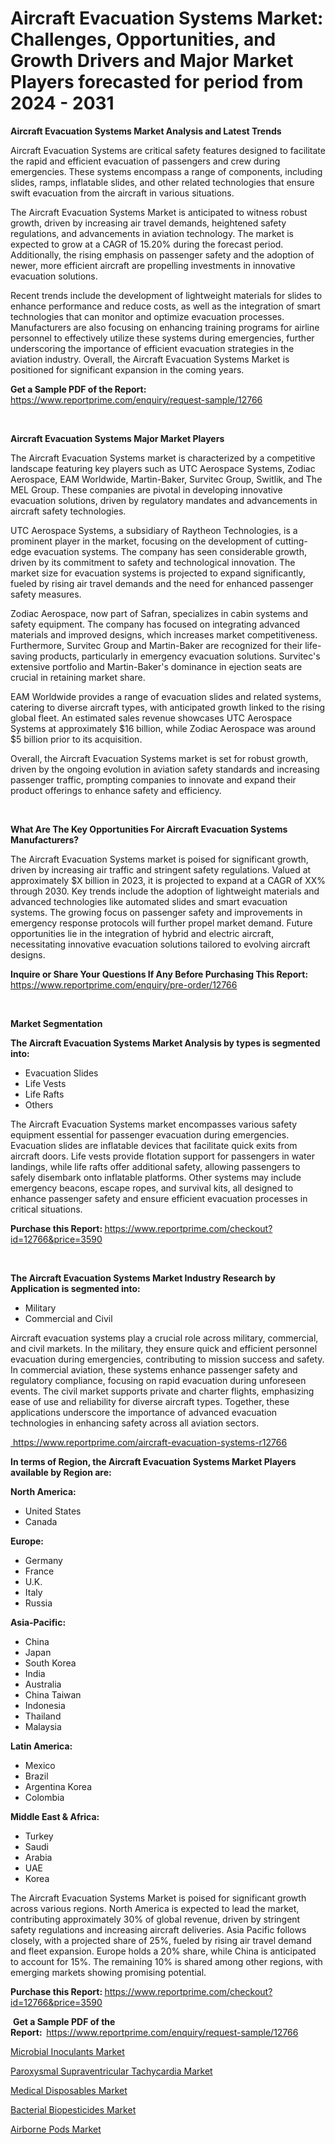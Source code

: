 <p><h1>Aircraft Evacuation Systems Market: Challenges, Opportunities, and Growth Drivers and Major Market Players forecasted for period from 2024 - 2031</h1></p><p><strong>Aircraft Evacuation Systems Market Analysis and Latest Trends</strong></p>
<p><p>Aircraft Evacuation Systems are critical safety features designed to facilitate the rapid and efficient evacuation of passengers and crew during emergencies. These systems encompass a range of components, including slides, ramps, inflatable slides, and other related technologies that ensure swift evacuation from the aircraft in various situations. </p><p>The Aircraft Evacuation Systems Market is anticipated to witness robust growth, driven by increasing air travel demands, heightened safety regulations, and advancements in aviation technology. The market is expected to grow at a CAGR of 15.20% during the forecast period. Additionally, the rising emphasis on passenger safety and the adoption of newer, more efficient aircraft are propelling investments in innovative evacuation solutions. </p><p>Recent trends include the development of lightweight materials for slides to enhance performance and reduce costs, as well as the integration of smart technologies that can monitor and optimize evacuation processes. Manufacturers are also focusing on enhancing training programs for airline personnel to effectively utilize these systems during emergencies, further underscoring the importance of efficient evacuation strategies in the aviation industry. Overall, the Aircraft Evacuation Systems Market is positioned for significant expansion in the coming years.</p></p>
<p><strong>Get a Sample PDF of the Report:&nbsp;</strong> <a href="https://www.reportprime.com/enquiry/request-sample/12766">https://www.reportprime.com/enquiry/request-sample/12766</a></p>
<p>&nbsp;</p>
<p><strong>Aircraft Evacuation Systems Major Market Players</strong></p>
<p><p>The Aircraft Evacuation Systems market is characterized by a competitive landscape featuring key players such as UTC Aerospace Systems, Zodiac Aerospace, EAM Worldwide, Martin-Baker, Survitec Group, Switlik, and The MEL Group. These companies are pivotal in developing innovative evacuation solutions, driven by regulatory mandates and advancements in aircraft safety technologies.</p><p>UTC Aerospace Systems, a subsidiary of Raytheon Technologies, is a prominent player in the market, focusing on the development of cutting-edge evacuation systems. The company has seen considerable growth, driven by its commitment to safety and technological innovation. The market size for evacuation systems is projected to expand significantly, fueled by rising air travel demands and the need for enhanced passenger safety measures.</p><p>Zodiac Aerospace, now part of Safran, specializes in cabin systems and safety equipment. The company has focused on integrating advanced materials and improved designs, which increases market competitiveness. Furthermore, Survitec Group and Martin-Baker are recognized for their life-saving products, particularly in emergency evacuation solutions. Survitec's extensive portfolio and Martin-Baker's dominance in ejection seats are crucial in retaining market share.</p><p>EAM Worldwide provides a range of evacuation slides and related systems, catering to diverse aircraft types, with anticipated growth linked to the rising global fleet. An estimated sales revenue showcases UTC Aerospace Systems at approximately $16 billion, while Zodiac Aerospace was around $5 billion prior to its acquisition.</p><p>Overall, the Aircraft Evacuation Systems market is set for robust growth, driven by the ongoing evolution in aviation safety standards and increasing passenger traffic, prompting companies to innovate and expand their product offerings to enhance safety and efficiency.</p></p>
<p>&nbsp;</p>
<p><strong>What Are The Key Opportunities For Aircraft Evacuation Systems Manufacturers?</strong></p>
<p><p>The Aircraft Evacuation Systems market is poised for significant growth, driven by increasing air traffic and stringent safety regulations. Valued at approximately $X billion in 2023, it is projected to expand at a CAGR of XX% through 2030. Key trends include the adoption of lightweight materials and advanced technologies like automated slides and smart evacuation systems. The growing focus on passenger safety and improvements in emergency response protocols will further propel market demand. Future opportunities lie in the integration of hybrid and electric aircraft, necessitating innovative evacuation solutions tailored to evolving aircraft designs.</p></p>
<p><strong>Inquire or Share Your Questions If Any Before Purchasing This Report:</strong> <a href="https://www.reportprime.com/enquiry/pre-order/12766">https://www.reportprime.com/enquiry/pre-order/12766</a></p>
<p>&nbsp;</p>
<p><strong>Market Segmentation</strong></p>
<p><strong>The Aircraft Evacuation Systems Market Analysis by types is segmented into:</strong></p>
<p><ul><li>Evacuation Slides</li><li>Life Vests</li><li>Life Rafts</li><li>Others</li></ul></p>
<p><p>The Aircraft Evacuation Systems market encompasses various safety equipment essential for passenger evacuation during emergencies. Evacuation slides are inflatable devices that facilitate quick exits from aircraft doors. Life vests provide flotation support for passengers in water landings, while life rafts offer additional safety, allowing passengers to safely disembark onto inflatable platforms. Other systems may include emergency beacons, escape ropes, and survival kits, all designed to enhance passenger safety and ensure efficient evacuation processes in critical situations.</p></p>
<p><strong>Purchase this Report:&nbsp;</strong><a href="https://www.reportprime.com/checkout?id=12766&price=3590">https://www.reportprime.com/checkout?id=12766&price=3590</a></p>
<p>&nbsp;</p>
<p><strong>The Aircraft Evacuation Systems Market Industry Research by Application is segmented into:</strong></p>
<p><ul><li>Military</li><li>Commercial and Civil</li></ul></p>
<p><p>Aircraft evacuation systems play a crucial role across military, commercial, and civil markets. In the military, they ensure quick and efficient personnel evacuation during emergencies, contributing to mission success and safety. In commercial aviation, these systems enhance passenger safety and regulatory compliance, focusing on rapid evacuation during unforeseen events. The civil market supports private and charter flights, emphasizing ease of use and reliability for diverse aircraft types. Together, these applications underscore the importance of advanced evacuation technologies in enhancing safety across all aviation sectors.</p></p>
<p><a href="https://www.reportprime.com/aircraft-evacuation-systems-r12766">&nbsp;https://www.reportprime.com/aircraft-evacuation-systems-r12766</a></p>
<p><strong>In terms of Region, the Aircraft Evacuation Systems Market Players available by Region are:</strong></p>
<p>
    <p> <strong> North America: </strong>
        <ul>
            <li>United States</li>
            <li>Canada</li>
        </ul>
        </p> 
    <p> <strong> Europe: </strong>
        <ul>
            <li>Germany</li>
            <li>France</li>
            <li>U.K.</li>
            <li>Italy</li>
            <li>Russia</li>
        </ul>
        </p> 
    <p> <strong> Asia-Pacific: </strong>
        <ul>
            <li>China</li>
            <li>Japan</li>
            <li>South Korea</li>
            <li>India</li>
            <li>Australia</li>
            <li>China Taiwan</li>
            <li>Indonesia</li>
            <li>Thailand</li>
            <li>Malaysia</li>
        </ul>
        </p> 
    <p> <strong> Latin America: </strong>
        <ul>
            <li>Mexico</li>
            <li>Brazil</li>
            <li>Argentina Korea</li>
            <li>Colombia</li>
        </ul>
        </p> 
    <p> <strong> Middle East & Africa: </strong>
        <ul>
            <li>Turkey</li>
            <li>Saudi</li>
            <li>Arabia</li>
            <li>UAE</li>
            <li>Korea</li>
        </ul>
    </p>
    </p>
<p><p>The Aircraft Evacuation Systems Market is poised for significant growth across various regions. North America is expected to lead the market, contributing approximately 30% of global revenue, driven by stringent safety regulations and increasing aircraft deliveries. Asia Pacific follows closely, with a projected share of 25%, fueled by rising air travel demand and fleet expansion. Europe holds a 20% share, while China is anticipated to account for 15%. The remaining 10% is shared among other regions, with emerging markets showing promising potential.</p></p>
<p><strong>Purchase this Report: </strong><a href="https://www.reportprime.com/checkout?id=12766&price=3590">https://www.reportprime.com/checkout?id=12766&price=3590</a></p>
<p>&nbsp;<strong>Get a Sample PDF of the Report:&nbsp;&nbsp;</strong><a href="https://www.reportprime.com/enquiry/request-sample/12766">https://www.reportprime.com/enquiry/request-sample/12766</a></p>
<p><strong></strong></p>
<p><p><a href="https://issuu.com/reportprime-2/docs/microbial-inoculants-market-size-20_43ae385fd0bfbb">Microbial Inoculants Market</a></p><p><a href="https://www.linkedin.com/pulse/strategic-roadmap-global-paroxysmal-supraventricular-tachycardia-iw8xc?trackingId=ehO3pWURTz2qsv%2FlvBYtTA%3D%3D">Paroxysmal Supraventricular Tachycardia Market</a></p><p><a href="https://medium.com/@james.dyer67867/how-the-medical-disposables-market-will-be-evolved-803aed658c1e">Medical Disposables Market</a></p><p><a href="https://issuu.com/reportprime-2/docs/bacterial-biopesticides-market-size_fbfdfac9c95198">Bacterial Biopesticides Market</a></p><p><a href="https://github.com/MariaWashington76/Market-Research-Report-List-1/blob/main/airborne-pods-market.md">Airborne Pods Market</a></p></p>
